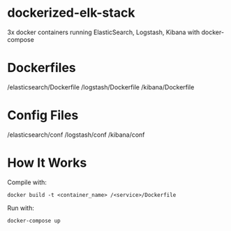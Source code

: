 # dockerized-elk-stack
3x docker containers running ElasticSearch, Logstash, Kibana with docker-compose

# Dockerfiles
/elasticsearch/Dockerfile
/logstash/Dockerfile
/kibana/Dockerfile

# Config Files
/elasticsearch/conf
/logstash/conf
/kibana/conf

# How It Works
Compile with:

```docker build -t <container_name> /<service>/Dockerfile```

Run with:

```docker-compose up```
